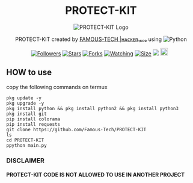 <h1 align="center">PROTECT-KIT</h1> <p align="center"> <img src="https://telegra.ph/file/0029d741cc9f658bc7752.jpg" alt="PROTECT-KIT Logo"/> </p> <p align="center"> PROTECT-KIT created by <a href="https://github.com/Famous-Tech" target="_blank">FAMOUS-TECH |ʜᴀᴄᴋᴇʀ₁₆₀₉</a> using <img src="https://img.shields.io/badge/python-3670A0?style=for-the-badge&logo=python&logoColor=ffdd54" alt="Python"/> </p> <p align="center"> <a href="https://github.com/Famous-Tech/followers"><img title="Followers" src="https://img.shields.io/github/followers/Famous-Tech?color=red&style=flat-square"></a> <a href="https://github.com/Famous-Tech/PROTECT-KIT/stargazers/"><img title="Stars" src="https://img.shields.io/github/stars/Famous-Tech/PROTECT-KIT?color=blue&style=flat-square"></a> <a href="https://github.com/Famous-Tech/PROTECT-KIT/network/members"><img title="Forks" src="https://img.shields.io/github/forks/Famous-Tech/PROTECT-KIT?color=red&style=flat-square"></a> <a href="https://github.com/Famous-Tech/PROTECT-KIT/watchers"><img title="Watching" src="https://img.shields.io/github/watchers/Famous-Tech/PROTECT-KIT?label=Watchers&color=blue&style=flat-square"></a> <a href="https://github.com/Famous-Tech/PROTECT-KIT/"><img title="Size" src="https://img.shields.io/github/repo-size/Famous-Tech/PROTECT-KIT?style=flat-square&color=green"></a> <a href="https://hits.seeyoufarm.com"><img src="https://hits.seeyoufarm.com/api/count/incr/badge.svg?url=https%3A%2F%2Fgithub.com%2FFamous-Tech%2FPROTECT-KIT&count_bg=%2379C83D&title_bg=%23555555&icon=probot.svg&icon_color=%2300FF6D&title=hits&edge_flat=false"/></a> <a href="https://github.com/Famous-Tech/PROTECT-KIT/graphs/commit-activity"><img height="20" src="https://img.shields.io/badge/Maintained%3F-yes-green.svg"></a>&nbsp;&nbsp; </p>

## HOW to use 
copy the following commands on termux 
```
pkg update -y
pkg upgrade -y
pkg install python && pkg install python2 && pkg install python3
pkg install git
pip install colorama
pip install requests
git clone https://github.com/Famous-Tech/PROTECT-KIT
ls
cd PROTECT-KIT
ppython main.py
```
### DISCLAIMER 
#### PROTECT-KIT CODE IS NOT ALLOWED TO USE IN ANOTHER PROJECT 



